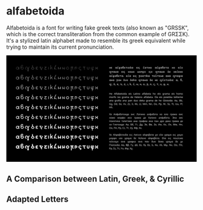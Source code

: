 # alfabetoida
Alfabetoida is a font for writing fake greek texts (also known as "GRSSK", which is the correct transliteration from the common example of GRΣΣΚ). It's a stylized latin alphabet made to resemble its greek equivalent while trying to maintain its current pronunciation.

![Sample Text](https://github.com/janMelon/alfabetoida/blob/main/He-Alfabetoida.png)

## A Comparison between Latin, Greek, & Cyrillic 


## Adapted Letters
